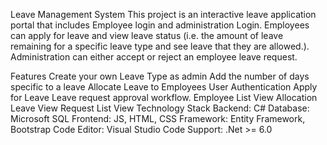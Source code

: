 Leave Management System
This project is an interactive leave application portal that includes Employee login and administration Login. Employees can apply for leave and view leave status (i.e. the amount of leave remaining for a specific leave type and see leave that they are allowed.). Administration can either accept or reject an employee leave request.

Features
Create your own Leave Type as admin
Add the number of days specific to a leave
Allocate Leave to Employees
User Authentication
Apply for Leave
Leave request approval workflow.
Employee List View
Allocation Leave View
Request List View
Technology Stack
Backend: C#
Database: Microsoft SQL
Frontend: JS, HTML, CSS
Framework: Entity Framework, Bootstrap
Code Editor: Visual Studio Code
Support: .Net >= 6.0
